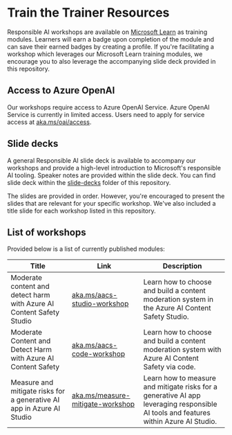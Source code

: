 # Train the Trainer Resources
Responsible AI workshops are available on [Microsoft Learn](https://learn.microsoft.com/training) as training modules. Learners will earn a badge upon completion of the module and can save their earned badges by creating a profile. If you're facilitating a workshop which leverages our Microsoft Learn training modules, we encourage you to also leverage the accompanying slide deck provided in this repository.

## Access to Azure OpenAI
Our workshops require access to Azure OpenAI Service. Azure OpenAI Service is currently in limited access. Users need to apply for service access at [aka.ms/oai/access](https://aka.ms/oai/access).

## Slide decks

A general Responsible AI slide deck is available to accompany our workshops and provide a high-level introduction to Microsoft's responsible AI tooling. Speaker notes are provided within the slide deck. You can find slide deck within the [slide-decks](slide-decks/) folder of this repository.

The slides are provided in order. However, you're encouraged to present the slides that are relevant for your specific workshop. We've also included a title slide for each workshop listed in this repository.

## List of workshops

Provided below is a list of currently published modules:

| Title  | Link | Description      |
|-------|-----|-----------|
| Moderate content and detect harm with Azure AI Content Safety Studio | [aka.ms/aacs-studio-workshop](https://aka.ms/aacs-studio-workshop)  | Learn how to choose and build a content moderation system in the Azure AI Content Safety Studio.  |
| Moderate Content and Detect Harm with Azure AI Content Safety | [aka.ms/aacs-code-workshop](https://aka.ms/aacs-code-workshop)  | Learn how to choose and build a content moderation system with Azure AI Content Safety via code.  |
| Measure and mitigate risks for a generative AI app in Azure AI Studio | [aka.ms/measure-mitigate-workshop](https://aka.ms/aacs-code-workshop)  | Learn how to measure and mitigate risks for a generative AI app leveraging responsible AI tools and features within Azure AI Studio.  |